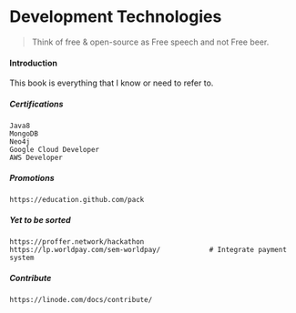 # Development Technologies

> Think of free & open-source as Free speech and not Free beer.

#### Introduction

This book is everything that I know or need to refer to.

##### Certifications

```
Java8
MongoDB
Neo4j
Google Cloud Developer
AWS Developer
```

##### Promotions

```
https://education.github.com/pack
```

##### Yet to be sorted

```
https://proffer.network/hackathon
https://lp.worldpay.com/sem-worldpay/            # Integrate payment system
```

##### Contribute

```
https://linode.com/docs/contribute/
```



